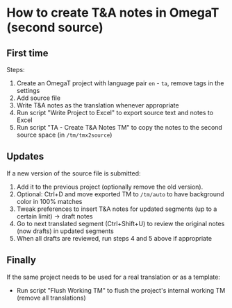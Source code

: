 # How to create T&A notes in OmegaT (second source)

## First time

Steps:

1. Create an OmegaT project with language pair `en` - `ta`, remove tags in the settings
2. Add source file
3. Write T&A notes as the translation whenever appropriate
4. Run script "Write Project to Excel" to export source text and notes to Excel
5. Run script "TA - Create T&A Notes TM" to copy the notes to the second source space (in `/tm/tmx2source`)

## Updates 

If a new version of the source file is submitted:

1. Add it to the previous project (optionally remove the old version).
2. Optional: Ctrl+D and move exported TM to `/tm/auto` to have background color in 100% matches
3. Tweak preferences to insert T&A notes for updated segments (up to a certain limit) -> draft notes
4. Go to next translated segment (Ctrl+Shift+U) to review the original notes (now drafts) in updated segments
5. When all drafts are reviewed, run steps 4 and 5 above if appropriate

## Finally

If the same project needs to be used for a real translation or as a template:

+ Run script "Flush Working TM" to flush the project's internal working TM (remove all translations)
